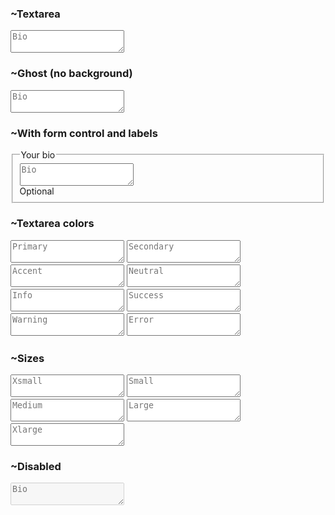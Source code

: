 



### ~Textarea

<textarea class="textarea" placeholder="Bio"></textarea>



### ~Ghost (no background)

<textarea class="textarea textarea-ghost" placeholder="Bio"></textarea>



### ~With form control and labels

<fieldset class="fieldset w-xs">
  <legend class="fieldset-legend">Your bio</legend>
  <textarea class="textarea h-24" placeholder="Bio"></textarea>
  <div class="label">Optional</div>
</fieldset>



### ~Textarea colors

<div class="grid gap-4 w-xs">
  <textarea placeholder="Primary" class="textarea textarea-primary"></textarea>
  <textarea placeholder="Secondary" class="textarea textarea-secondary"></textarea>
  <textarea placeholder="Accent" class="textarea textarea-accent"></textarea>
  <textarea placeholder="Neutral" class="textarea textarea-neutral"></textarea>
  <textarea placeholder="Info" class="textarea textarea-info"></textarea>
  <textarea placeholder="Success" class="textarea textarea-success"></textarea>
  <textarea placeholder="Warning" class="textarea textarea-warning"></textarea>
  <textarea placeholder="Error" class="textarea textarea-error"></textarea>
</div>



### ~Sizes

<div class="flex flex-col gap-4 w-full items-center">
  <textarea placeholder="Xsmall" class="textarea textarea-xs"></textarea>
  <textarea placeholder="Small" class="textarea textarea-sm"></textarea>
  <textarea placeholder="Medium" class="textarea textarea-md"></textarea>
  <textarea placeholder="Large" class="textarea textarea-lg"></textarea>
  <textarea placeholder="Xlarge" class="textarea textarea-xl"></textarea>
</div>



### ~Disabled

<textarea class="textarea" placeholder="Bio" disabled></textarea>


